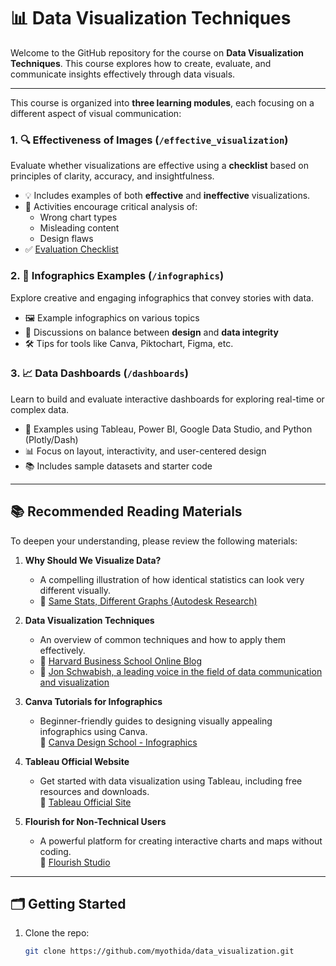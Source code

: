 # 📊 Data Visualization Techniques

Welcome to the GitHub repository for the course on **Data Visualization Techniques**. This course explores how to create, evaluate, and communicate insights effectively through data visuals.

---
This course is organized into **three learning modules**, each focusing on a different aspect of visual communication:

### 1. 🔍 Effectiveness of Images (`/effective_visualization`)
Evaluate whether visualizations are effective using a **checklist** based on principles of clarity, accuracy, and insightfulness.

- 💡 Includes examples of both **effective** and **ineffective** visualizations.
- 🧠 Activities encourage critical analysis of:
  - Wrong chart types
  - Misleading content
  - Design flaws
- ✅ [Evaluation Checklist](effective_visualization/checklist.md)

### 2. 🎨 Infographics Examples (`/infographics`)
Explore creative and engaging infographics that convey stories with data.

- 🖼️ Example infographics on various topics
- 📌 Discussions on balance between **design** and **data integrity**
- 🛠️ Tips for tools like Canva, Piktochart, Figma, etc.

### 3. 📈 Data Dashboards (`/dashboards`)
Learn to build and evaluate interactive dashboards for exploring real-time or complex data.

- 🔧 Examples using Tableau, Power BI, Google Data Studio, and Python (Plotly/Dash)
- 📊 Focus on layout, interactivity, and user-centered design
- 📚 Includes sample datasets and starter code

---

## 📚 Recommended Reading Materials

To deepen your understanding, please review the following materials:

1. **Why Should We Visualize Data?**
   - A compelling illustration of how identical statistics can look very different visually.
   - 🔗 [Same Stats, Different Graphs (Autodesk Research)](https://www.research.autodesk.com/publications/same-stats-different-graphs/)

2. **Data Visualization Techniques**
   - An overview of common techniques and how to apply them effectively.
   - 🔗 [Harvard Business School Online Blog](https://online.hbs.edu/blog/post/data-visualization-techniques)
   - 🔗 [Jon Schwabish, a leading voice in the field of data communication and visualization ](https://policyviz.com/)

3. **Canva Tutorials for Infographics**  
   - Beginner-friendly guides to designing visually appealing infographics using Canva.  
   🔗 [Canva Design School - Infographics](https://www.canva.com/design-school/explore/)

4. **Tableau Official Website**  
   - Get started with data visualization using Tableau, including free resources and downloads.  
   🔗 [Tableau Official Site](https://www.tableau.com/)

5. **Flourish for Non-Technical Users**  
   - A powerful platform for creating interactive charts and maps without coding.  
   🔗 [Flourish Studio](https://flourish.studio/)
---

## 🗂️ Getting Started

1. Clone the repo:
   ```bash
   git clone https://github.com/myothida/data_visualization.git


